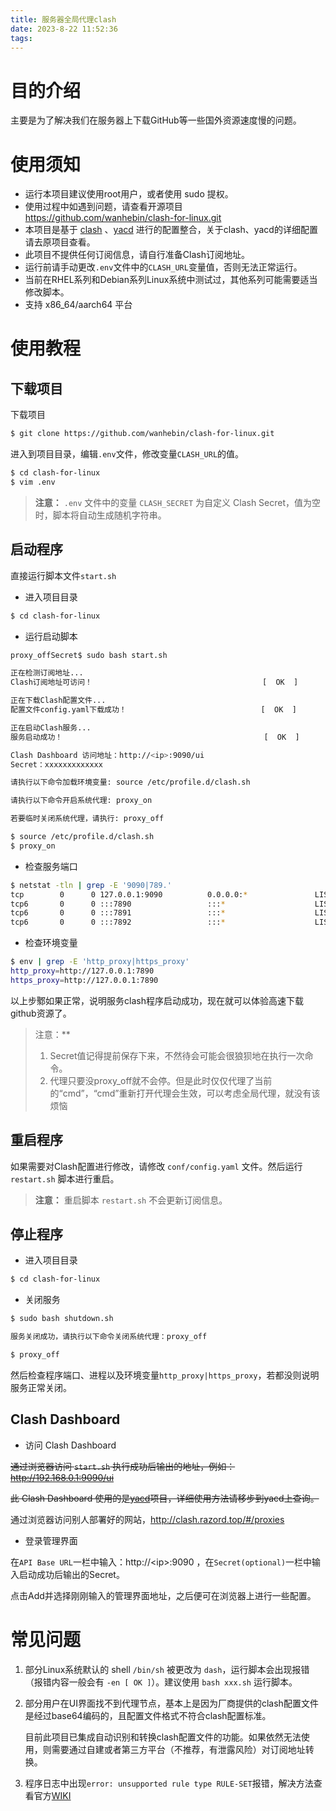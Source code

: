 ```yaml
---
title: 服务器全局代理clash
date: 2023-8-22 11:52:36
tags:
---
```


# 目的介绍

主要是为了解决我们在服务器上下载GitHub等一些国外资源速度慢的问题。

# 使用须知

- 运行本项目建议使用root用户，或者使用 sudo 提权。
- 使用过程中如遇到问题，请查看开源项目 https://github.com/wanhebin/clash-for-linux.git
- 本项目是基于 [clash](https://github.com/Dreamacro/clash) 、[yacd](https://github.com/haishanh/yacd) 进行的配置整合，关于clash、yacd的详细配置请去原项目查看。
- 此项目不提供任何订阅信息，请自行准备Clash订阅地址。
- 运行前请手动更改`.env`文件中的`CLASH_URL`变量值，否则无法正常运行。
- 当前在RHEL系列和Debian系列Linux系统中测试过，其他系列可能需要适当修改脚本。
- 支持 x86_64/aarch64 平台

# 使用教程

## 下载项目

下载项目

```sh
$ git clone https://github.com/wanhebin/clash-for-linux.git
```

进入到项目目录，编辑`.env`文件，修改变量`CLASH_URL`的值。

```sh
$ cd clash-for-linux
$ vim .env
```

> **注意：** `.env` 文件中的变量 `CLASH_SECRET` 为自定义 Clash Secret，值为空时，脚本将自动生成随机字符串。

## 启动程序

直接运行脚本文件`start.sh`

- 进入项目目录

```sh
$ cd clash-for-linux
```

- 运行启动脚本

```sh
proxy_offSecret$ sudo bash start.sh

正在检测订阅地址...
Clash订阅地址可访问！                                      [  OK  ]

正在下载Clash配置文件...
配置文件config.yaml下载成功！                              [  OK  ]

正在启动Clash服务...
服务启动成功！                                             [  OK  ]

Clash Dashboard 访问地址：http://<ip>:9090/ui
Secret：xxxxxxxxxxxxx

请执行以下命令加载环境变量: source /etc/profile.d/clash.sh

请执行以下命令开启系统代理: proxy_on

若要临时关闭系统代理，请执行: proxy_off

```

```sh
$ source /etc/profile.d/clash.sh
$ proxy_on
```

- 检查服务端口

```sh
$ netstat -tln | grep -E '9090|789.'
tcp        0      0 127.0.0.1:9090          0.0.0.0:*               LISTEN     
tcp6       0      0 :::7890                 :::*                    LISTEN     
tcp6       0      0 :::7891                 :::*                    LISTEN     
tcp6       0      0 :::7892                 :::*                    LISTEN
```

- 检查环境变量

```sh
$ env | grep -E 'http_proxy|https_proxy'
http_proxy=http://127.0.0.1:7890
https_proxy=http://127.0.0.1:7890
```

以上步鄹如果正常，说明服务clash程序启动成功，现在就可以体验高速下载github资源了。

> 注意：**
> 
> 1. Secret值记得提前保存下来，不然待会可能会很狼狈地在执行一次命令。
> 2. 代理只要没proxy_off就不会停。但是此时仅仅代理了当前的“cmd”，“cmd”重新打开代理会生效，可以考虑全局代理，就没有该烦恼

## 重启程序

如果需要对Clash配置进行修改，请修改 `conf/config.yaml` 文件。然后运行 `restart.sh` 脚本进行重启。

> **注意：**
重启脚本 `restart.sh` 不会更新订阅信息。

## 停止程序

- 进入项目目录

```sh
$ cd clash-for-linux
```

- 关闭服务

```sh
$ sudo bash shutdown.sh

服务关闭成功，请执行以下命令关闭系统代理：proxy_off

```

```sh
$ proxy_off
```

然后检查程序端口、进程以及环境变量`http_proxy|https_proxy`，若都没则说明服务正常关闭。

## Clash Dashboard

- 访问 Clash Dashboard

~~通过浏览器访问 `start.sh` 执行成功后输出的地址，例如：http://192.168.0.1:9090/ui~~

~~此 Clash Dashboard 使用的是[yacd](https://github.com/haishanh/yacd)项目，详细使用方法请移步到yacd上查询。~~

通过浏览器访问别人部署好的网站，http://clash.razord.top/#/proxies  

- 登录管理界面

在`API Base URL`一栏中输入：http://\<ip\>:9090 ，在`Secret(optional)`一栏中输入启动成功后输出的Secret。

点击Add并选择刚刚输入的管理界面地址，之后便可在浏览器上进行一些配置。

# 常见问题

1. 部分Linux系统默认的 shell `/bin/sh` 被更改为 `dash`，运行脚本会出现报错（报错内容一般会有 `-en [ OK ]`）。建议使用 `bash xxx.sh` 运行脚本。
2. 部分用户在UI界面找不到代理节点，基本上是因为厂商提供的clash配置文件是经过base64编码的，且配置文件格式不符合clash配置标准。
   
   目前此项目已集成自动识别和转换clash配置文件的功能。如果依然无法使用，则需要通过自建或者第三方平台（不推荐，有泄露风险）对订阅地址转换。
3. 程序日志中出现`error: unsupported rule type RULE-SET`报错，解决方法查看官方[WIKI](https://github.com/Dreamacro/clash/wiki/FAQ#error-unsupported-rule-type-rule-set)
